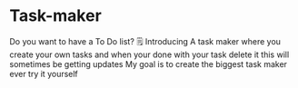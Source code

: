 # Task-maker
Do you want to have a To Do list? 🗒 Introducing A task maker where you create your own tasks and when your done with your task delete it this will sometimes be getting updates My goal is to create the biggest task maker ever try it yourself
